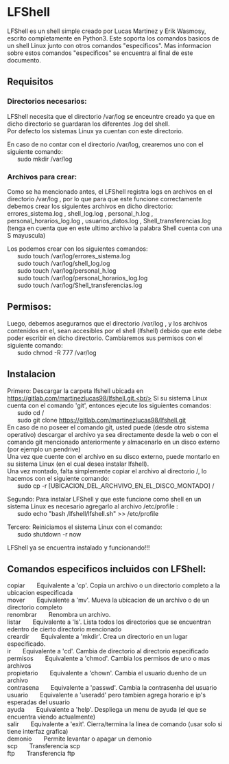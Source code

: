 # LFShell

LFShell es un shell simple creado por Lucas Martinez y Erik Wasmosy, escrito completamente en Python3. Este soporta los comandos basicos de un shell Linux junto con otros comandos "especificos". Mas informacion sobre estos comandos "especificos" se encuentra al final de este documento.

## Requisitos

### Directorios necesarios:

LFShell necesita que el directorio /var/log se enceuntre creado ya que en dicho directorio se guardaran los diferentes .log del shell.<br/>
Por defecto los sistemas Linux ya cuentan con este directorio.<br/>

En caso de no contar con el directorio /var/log, crearemos uno con el siguiente comando:<br/>
&nbsp;&nbsp;&nbsp;&nbsp;&nbsp;&nbsp;sudo mkdir /var/log<br/>


### Archivos para crear:

Como se ha mencionado antes, el LFShell registra logs en archivos en el directorio /var/log , por lo que para que este funcione correctamente debemos crear los siguientes archivos en dicho directorio:<br/>errores_sistema.log , shell_log.log , personal_h.log , personal_horarios_log.log , usuarios_datos.log , Shell_transferencias.log (tenga en cuenta que en este ultimo archivo la palabra Shell cuenta con una S mayuscula)<br/>

Los podemos crear con los siguientes comandos:<br/>
&nbsp;&nbsp;&nbsp;&nbsp;&nbsp;&nbsp;sudo touch /var/log/errores_sistema.log<br/>
&nbsp;&nbsp;&nbsp;&nbsp;&nbsp;&nbsp;sudo touch /var/log/shell_log.log<br/>
&nbsp;&nbsp;&nbsp;&nbsp;&nbsp;&nbsp;sudo touch /var/log/personal_h.log<br/>
&nbsp;&nbsp;&nbsp;&nbsp;&nbsp;&nbsp;sudo touch /var/log/personal_horarios_log.log<br/>
&nbsp;&nbsp;&nbsp;&nbsp;&nbsp;&nbsp;sudo touch /var/log/Shell_transferencias.log

## Permisos:

Luego, debemos asegurarnos que el directorio /var/log , y los archivos contenidos en el, sean accesibles por el shell (lfshell) debido que este debe poder escribir en dicho directorio. Cambiaremos sus permisos con el siguiente comando:<br/>
&nbsp;&nbsp;&nbsp;&nbsp;&nbsp;&nbsp;sudo chmod -R 777 /var/log<br/>

## Instalacion

Primero: Descargar la carpeta lfshell ubicada en https://gitlab.com/martinezlucas98/lfshell.git.<br/>
Si su sistema Linux cuenta con el comando 'git', entonces ejecute los siguientes comandos:<br/>
&nbsp;&nbsp;&nbsp;&nbsp;&nbsp;&nbsp;sudo cd /<br/>
&nbsp;&nbsp;&nbsp;&nbsp;&nbsp;&nbsp;sudo git clone https://gitlab.com/martinezlucas98/lfshell.git<br/>
En caso de no poseer el comando git, usted puede (desde otro sistema operativo) descargar el archivo ya sea directamente desde la web o con el comando git mencionado anteriormente y almacenarlo en un disco externo (por ejemplo un pendrive)<br/>
Una vez que cuente con el archivo en su disco externo, puede montarlo en su sistema Linux (en el cual desea instalar lfshell).<br/>
Una vez montado, falta simplemente copiar el archivo al directorio /, lo hacemos con el siguiente comando:<br/>
&nbsp;&nbsp;&nbsp;&nbsp;&nbsp;&nbsp;sudo cp -r [UBICACION_DEL_ARCHVIVO_EN_EL_DISCO_MONTADO] /<br/>

Segundo: Para instalar LFShell y que este funcione como shell en un sistema Linux es necesario agregarlo al archivo /etc/profile :<br/>
&nbsp;&nbsp;&nbsp;&nbsp;&nbsp;&nbsp;sudo echo "bash /lfshell/lfshell.sh" >> /etc/profile<br/>

Tercero: Reiniciamos el sistema Linux con el comando:<br/>
&nbsp;&nbsp;&nbsp;&nbsp;&nbsp;&nbsp;sudo shutdown -r now

LFShell ya se encuentra instalado y funcionando!!!


## Comandos especificos incluidos con LFShell:

copiar&nbsp;&nbsp;&nbsp;&nbsp;&nbsp;&nbsp;		Equivalente a 'cp'. Copia un archivo o un directorio completo a la ubicacion especificada<br/>
mover&nbsp;&nbsp;&nbsp;&nbsp;&nbsp;&nbsp;		Equivalente a 'mv'. Mueva la ubicacion de un archivo o de un directorio completo<br/>
renombrar&nbsp;&nbsp;&nbsp;&nbsp;&nbsp;&nbsp;	Renombra un archivo.<br/>
listar&nbsp;&nbsp;&nbsp;&nbsp;&nbsp;&nbsp;		Equivalente a 'ls'. Lista todos los directorios que se encuentran edentro de cierto directorio mencionado<br/>
creardir&nbsp;&nbsp;&nbsp;&nbsp;&nbsp;&nbsp;	Equivalente a 'mkdir'. Crea un directorio en un lugar especificado.<br/>
ir&nbsp;&nbsp;&nbsp;&nbsp;&nbsp;&nbsp;		Equivalente a 'cd'. Cambia de directorio al directorio especificado<br/>
permisos&nbsp;&nbsp;&nbsp;&nbsp;&nbsp;&nbsp;	Equivalente a 'chmod'. Cambia los permisos de uno o mas archivos<br/>
propietario&nbsp;&nbsp;&nbsp;&nbsp;&nbsp;&nbsp;	Equivalente a 'chown'. Cambia el usuario duenho de un archivo<br/>
contrasena&nbsp;&nbsp;&nbsp;&nbsp;&nbsp;&nbsp;	Equivalente a 'passwd'. Cambia la contrasenha del usuario<br/>
usuario&nbsp;&nbsp;&nbsp;&nbsp;&nbsp;&nbsp;	Equivalente a 'useradd' pero tambien agrega horario e ip's esperadas del usuario<br/>
ayuda&nbsp;&nbsp;&nbsp;&nbsp;&nbsp;&nbsp;		Equivalente a 'help'. Despliega un menu de ayuda (el que se encuentra viendo actualmente)<br/>
salir&nbsp;&nbsp;&nbsp;&nbsp;&nbsp;&nbsp;		Equivalente a 'exit'. Cierra/termina la linea de comando (usar solo si tiene interfaz grafica)<br/>
demonio&nbsp;&nbsp;&nbsp;&nbsp;&nbsp;&nbsp;		Permite levantar o apagar un demonio<br/>
scp&nbsp;&nbsp;&nbsp;&nbsp;&nbsp;&nbsp;		Transferencia scp<br/>
ftp&nbsp;&nbsp;&nbsp;&nbsp;&nbsp;&nbsp;		Transferencia ftp<br/>
